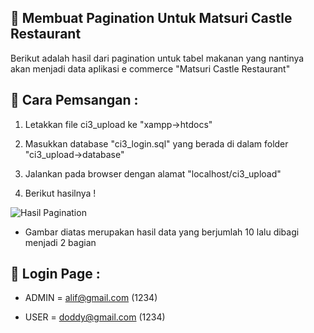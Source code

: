 ## 🚀 Membuat Pagination Untuk Matsuri Castle Restaurant

Berikut adalah hasil dari pagination untuk tabel makanan yang nantinya akan menjadi data aplikasi e commerce "Matsuri Castle Restaurant"

## 🔧 Cara Pemsangan :

1. Letakkan file ci3_upload ke "xampp->htdocs"

2. Masukkan database "ci3_login.sql" yang berada di dalam folder "ci3_upload->database"

3. Jalankan pada browser dengan alamat "localhost/ci3_upload"

4. Berikut hasilnya ! 

![Hasil Pagination](https://user-images.githubusercontent.com/80201030/168587341-ff1dd0ab-6409-48f2-803c-58fc897a0f2e.PNG)

- Gambar diatas merupakan hasil data yang berjumlah 10 lalu dibagi menjadi 2 bagian

## 👾 Login Page :

- ADMIN = alif@gmail.com (1234)

- USER  = doddy@gmail.com (1234) 